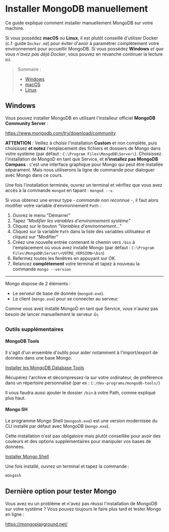 # Installer MongoDB manuellement

Ce guide explique comment installer manuellement MongoDB sur votre machine.

Si vous possédez **macOS** ou **Linux**, il est plutôt conseillé d'utiliser Docker (c.f. guide `Docker.md`) pour éviter d'avoir à paramétrer complètement votre environnement pour accueillir MongoDB.
Si vous possédez **Windows** *et que vous n'avez pas déjà Docker*, vous pouvez en revanche continuer la lecture ici.

> Sommaire :
> - [Windows](#windows)
> - [macOS](#macos)
> - [Linux](#linux)

## Windows

Vous pouvez installer MongoDB en utilisant l'installeur officiel **MongoDB Community Server** :

https://www.mongodb.com/try/download/community

**ATTENTION** : Veillez à choisir l'installation **Custom** et non complète, puis choisissez **et notez** l'emplacement des fichiers et dossiers de Mongo dans votre système (par défaut : `C:\Program Files\MongoDB\Server\`).
Choisissez l'installation de MongoD en tant que Service, et **n'installez pas MongoDB Compass** : c'est une interface graphique pour Mongo qui peut être installée séparament. Mais nous utiliserons la ligne de commande pour dialoguer avec Mongo dans ce cours.

Une fois l'installation terminée, ouvrez un terminal et vérifiez que vous avez accès à la commande `mongod` en tapant : `mongod --v`.

Si vous obtenez une erreur type *- commande non reconnue -*, il faut alors modifier votre variable d'environnement `Path` :

1. Ouvrez le menu "Démarrer"
2. Tapez *"Modifier les variables d'environnement système"*
3. Cliquez sur le bouton *"Variables d'environnement..."*
4. Cliquez sur la variable `Path` dans la liste des variables utilisateur et cliquez sur "Modifier"
5. Créez une nouvelle entrée contenant le chemin vers `/bin` à l'emplacement où vous avez installé Mongo (par défaut : `C:\Program Files\MongoDB\Server\<VOTRE_VERSION>\bin`)
6. Refermez toutes les fenêtres en appuyant sur OK.
7. Relancez **complètement** votre terminal et tapez à nouveau la commande `mongo --version`

---

Mongo dispose de 2 éléments :

- Le serveur de base de donnée (`mongod.exe`).
- Le client (`mongo.exe`) pour se connecter au serveur.

Comme vous avez installé MongoD en tant que Service, vous n'aurez pas besoin de lancer manuellement le serveur 👍.

### Outils supplémentaires

#### MongoDB Tools

Il s'agit d'un ensemble d'outils pour aider notamment à l'import/export de données dans une base Mongo.

[Installer les MongoDB Database Tools ](https://www.mongodb.com/try/download/database-tools)

Récupérez l'archive et décompressez-la sur votre ordinateur, de préférence dans un répertoire personnalisé (par ex : `C:/dev-programs/mongodb-tools/`)

Il vous faudra aussi ajouter le dossier `/bin` à votre Path, comme expliqué plus haut.

#### Mongo SH

Le programme Mongo Shell (`mongosh.exe`) est une version modernisée du CLI installé par défaut avec MongoDB (`mongo.exe`).

Cette installation n'est pas obligatoire mais plutôt conseillée pour avoir des couleurs et des options supplémentaires pour manipuler vos bases de données.

[Installer Mongo Shell](https://www.mongodb.com/try/download/shell)

Une fois installé, ouvrez un terminal et tapez la commande :
```bash
mongosh
```

## Dernière option pour tester Mongo

Vous avez eu un problème et n'avez pas réussi l'installation de MongoDB sur votre système ?
Vous pouvez toujours le faire plus tard et tester Mongo en ligne :

https://mongoplayground.net/
